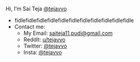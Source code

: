 Hi, I’m Sai Teja [@tejavvo](https://github.com/tejavvo)
- fidlefidlefidlefidlefidlefidlefidlefidlefidlefidlefidle
- Contact me:
  - My Email: saiteja11.pudi@gmail.com
  - Reddit: [u/tejavvo](https://www.reddit.com/user/tejavvo)
  - Twitter: [@tejavvo](https://twitter.com/tejavvo)
  - Insta: [@tejavvo](https://www.instagram.com/tejavvo/)

<!---
Pixely11/Pixely11 is a ✨ special ✨ repository because its `README.md` (this file) appears on your GitHub profile.
You can click the Preview link to take a look at your changes.
--->

